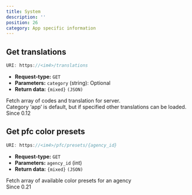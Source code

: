 ```yaml
---
title: System
description: ''
position: 26
category: App specific information
---
```


## Get translations

```js
URI: https://<im4>/translations
```

- **Request-type:** `GET`
- **Parameters:** `category` (string): Optional
- **Return data:** `{mixed}` `(JSON)`

Fetch array of codes and translation for server.  
Category ‘app’ is default, but if specified other translations can be loaded.  
<badge>Since 0.12</badge>

## Get pfc color presets

```js
URI: https://<im4>/pfc/presets/{agency_id}
```

- **Request-type:** `GET`
- **Parameters:** `agency_id` (int)
- **Return data:** `{mixed}` `(JSON)`

Fetch array of available color presets for an agency  
<badge>Since 0.21</badge>
